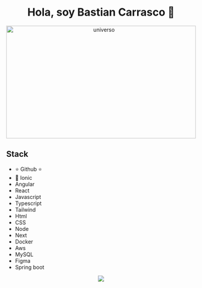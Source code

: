 <div align="center">
<h1 align="center">Hola, soy <a>Bastian Carrasco</a> 👋</h1>
<img src="https://images.pexels.com/photos/956999/milky-way-starry-sky-night-sky-star-956999.jpeg?auto=compress&cs=tinysrgb&w=1260&h=750&dpr=1" width="100%" height="300" alt="universo">
</div>



## Stack
- ⭐ Github ⭐  
- 📲 Ionic      
- Angular       
- React         
- Javascript    
- Typescript    
- Tailwind
- Html
- CSS
- Node
- Next
- Docker
- Aws
- MySQL
- Figma
- Spring boot
<p align="center">
  <a href="https://skillicons.dev">
    <img src="https://skillicons.dev/icons?i=git,angular,docker,react,javascript,typescript,tailwind,html,css,nodejs,nextjs,mysql,spring,figma" />
  </a>
</p>
